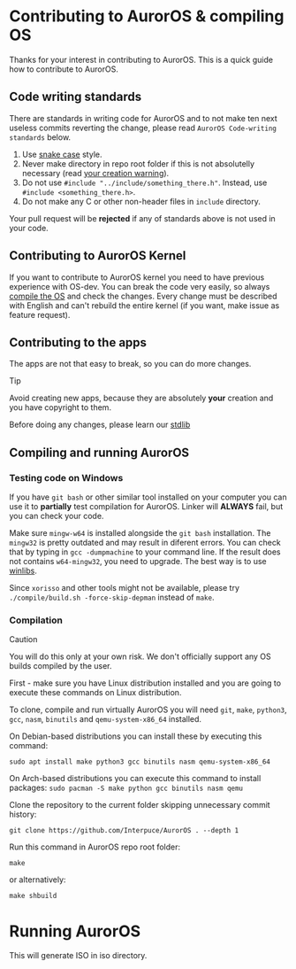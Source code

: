 # Contributing to AurorOS & compiling OS

Thanks for your interest in contributing to AurorOS. This is a quick guide how to contribute to AurorOS.

## Code writing standards

There are standards in writing code for AurorOS and to not make ten next useless commits reverting the change, please read `AurorOS Code-writing standards` below.

1. Use [snake case](https://en.wikipedia.org/wiki/Snake_case) style.
2. Never make directory in repo root folder if this is not absolutelly necessary (read [your creation warning](#contributing-to-the-apps)).
3. Do not use `#include "../include/something_there.h"`. Instead, use `#include <something_there.h>`.
4. Do not make any C or other non-header files in `include` directory.

Your pull request will be **rejected** if any of standards above is not used in your code.

## Contributing to AurorOS Kernel

If you want to contribute to AurorOS kernel you need to have previous experience with OS-dev. You can break the code very easily, so always [compile the OS](#compiling-and-running-auroros) and check the changes. Every change must be described with English and can't rebuild the entire kernel (if you want, make issue as feature request).

## Contributing to the apps

The apps are not that easy to break, so you can do more changes. 

> [!TIP]
> Avoid creating new apps, because they are absolutely **your** creation and you have copyright to them.

Before doing any changes, please learn our [stdlib](https://github.com/Interpuce/stdlib)

## Compiling and running AurorOS

### Testing code on Windows

If you have `git bash` or other similar tool installed on your computer you can use it to **partially** test compilation for AurorOS. Linker will **__ALWAYS__** fail, but you can check your code.

Make sure `mingw-w64` is installed alongside the `git bash` installation. The `mingw32` is pretty outdated and may result in diferent errors. You can check that by typing in `gcc -dumpmachine` to your command line. If the result does not contains `w64-mingw32`, you need to upgrade. The best way is to use [winlibs](https://winlibs.com).

Since `xorisso` and other tools might not be available, please try `./compile/build.sh -force-skip-depman` instead of `make`.

### Compilation

> [!CAUTION]
> You will do this only at your own risk. We don't officially support any OS builds compiled by the user.

First - make sure you have Linux distribution installed and you are going to execute these commands on Linux distribution.

To clone, compile and run virtually AurorOS you will need `git`, `make`, `python3`, `gcc`, `nasm`, `binutils` and `qemu-system-x86_64` installed. 

On Debian-based distributions you can install these by executing this command:

```sudo apt install make python3 gcc binutils nasm qemu-system-x86_64```

On Arch-based distributions you can execute this command to install packages:
```sudo pacman -S make python gcc binutils nasm qemu```

Clone the repository to the current folder skipping unnecessary commit history:

```git clone https://github.com/Interpuce/AurorOS . --depth 1```

Run this command in AurorOS repo root folder:

```make```

or alternatively:

```make shbuild```

# Running AurorOS

This will generate ISO in iso directory.